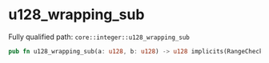 # u128_wrapping_sub

Fully qualified path: `core::integer::u128_wrapping_sub`

```rust
pub fn u128_wrapping_sub(a: u128, b: u128) -> u128 implicits(RangeCheck) nopanic
```

